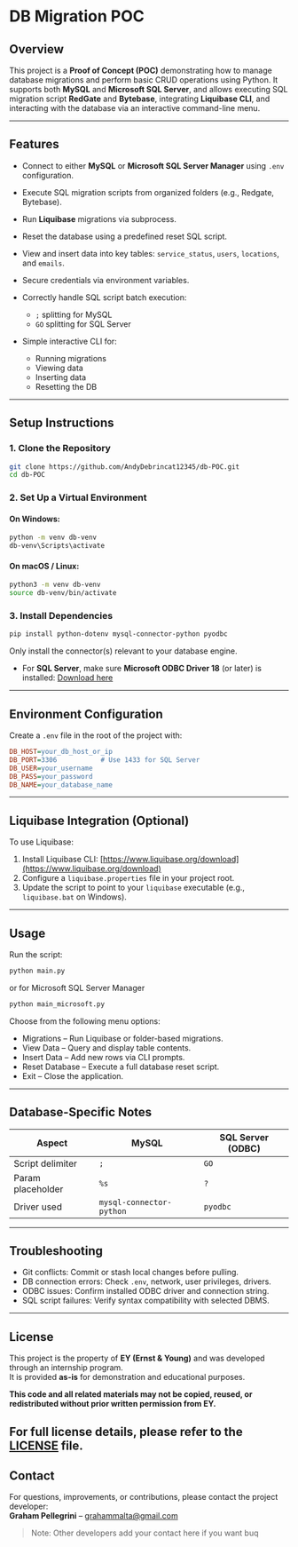 # DB Migration POC

## Overview

This project is a **Proof of Concept (POC)** demonstrating how to manage database migrations and perform basic CRUD operations using Python. It supports both **MySQL** and **Microsoft SQL Server**, and allows executing SQL migration script **RedGate** and **Bytebase**, integrating **Liquibase CLI**, and interacting with the database via an interactive command-line menu.

---

## Features

* Connect to either **MySQL** or **Microsoft SQL Server Manager** using `.env` configuration.
* Execute SQL migration scripts from organized folders (e.g., Redgate, Bytebase).
* Run **Liquibase** migrations via subprocess.
* Reset the database using a predefined reset SQL script.
* View and insert data into key tables: `service_status`, `users`, `locations`, and `emails`.
* Secure credentials via environment variables.
* Correctly handle SQL script batch execution:

  * `;` splitting for MySQL
  * `GO` splitting for SQL Server
* Simple interactive CLI for:

  * Running migrations
  * Viewing data
  * Inserting data
  * Resetting the DB

---

## Setup Instructions

### 1. Clone the Repository

```bash
git clone https://github.com/AndyDebrincat12345/db-POC.git
cd db-POC
```

### 2. Set Up a Virtual Environment

#### On Windows:

```bash
python -m venv db-venv
db-venv\Scripts\activate
```

#### On macOS / Linux:

```bash
python3 -m venv db-venv
source db-venv/bin/activate
```

### 3. Install Dependencies

```bash
pip install python-dotenv mysql-connector-python pyodbc
```

Only install the connector(s) relevant to your database engine.

* For **SQL Server**, make sure **Microsoft ODBC Driver 18** (or later) is installed:
  [Download here](https://learn.microsoft.com/en-us/sql/connect/odbc/download-odbc-driver-for-sql-server)

---

## Environment Configuration

Create a `.env` file in the root of the project with:

```ini
DB_HOST=your_db_host_or_ip
DB_PORT=3306           # Use 1433 for SQL Server
DB_USER=your_username
DB_PASS=your_password
DB_NAME=your_database_name
```

---

## Liquibase Integration (Optional)

To use Liquibase:

1. Install Liquibase CLI: [https://www.liquibase.org/download](https://www.liquibase.org/download)
2. Configure a `liquibase.properties` file in your project root.
3. Update the script to point to your `liquibase` executable (e.g., `liquibase.bat` on Windows).

---

## Usage

Run the script:

```bash
python main.py
```
or for Microsoft SQL Server Manager

```bash
python main_microsoft.py
```

Choose from the following menu options:

* Migrations – Run Liquibase or folder-based migrations.
* View Data – Query and display table contents.
* Insert Data – Add new rows via CLI prompts.
* Reset Database – Execute a full database reset script.
* Exit – Close the application.

---

## Database-Specific Notes

| Aspect            | MySQL                    | SQL Server (ODBC) |
| ----------------- | ------------------------ | ----------------- |
| Script delimiter  | `;`                      | `GO`              |
| Param placeholder | `%s`                     | `?`               |
| Driver used       | `mysql-connector-python` | `pyodbc`          |

---

## Troubleshooting

* Git conflicts: Commit or stash local changes before pulling.
* DB connection errors: Check `.env`, network, user privileges, drivers.
* ODBC issues: Confirm installed ODBC driver and connection string.
* SQL script failures: Verify syntax compatibility with selected DBMS.

---
## License

This project is the property of **EY (Ernst & Young)** and was developed through an internship program.  
It is provided **as-is** for demonstration and educational purposes.

**This code and all related materials may not be copied, reused, or redistributed without prior written permission from EY.**

For full license details, please refer to the [LICENSE](LICENSE) file.
---

## Contact

For questions, improvements, or contributions, please contact the project developer:  
**Graham Pellegrini** – [grahammalta@gmail.com](mailto:grahammalta@gmail.com)

>Note: Other developers add your contact here if you want buq

